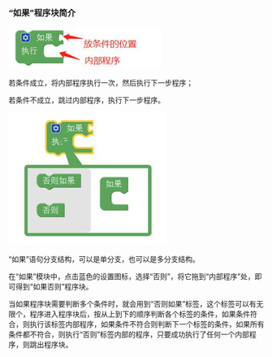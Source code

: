 ### “如果”程序块简介

![图2.3-4](/assets/image098.jpg)



若条件成立，将内部程序执行一次，然后执行下一步程序；

若条件不成立，跳过内部程序，执行下一步程序。

![图2.3-5](/assets/image100.jpg)



 

“如果”语句分支结构，可以是单分支，也可以是多分支结构。

在“如果”模块中，点击蓝色的设置图标，选择“否则”，将它拖到“内部程序”处，即可得到“如果否则”程序块。

当如果程序块需要判断多个条件时，就会用到“否则如果”标签，这个标签可以有无限个，程序进入程序块后，按从上到下的顺序判断各个标签的条件，如果条件符合，则执行该标签内部程序，如果条件不符合则判断下一个标签的条件，如果所有条件都不符合，则执行“否则”标签内部的程序，只要成功执行了任何一个内部程序，则跳出程序块。